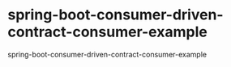 # spring-boot-consumer-driven-contract-consumer-example
spring-boot-consumer-driven-contract-consumer-example
